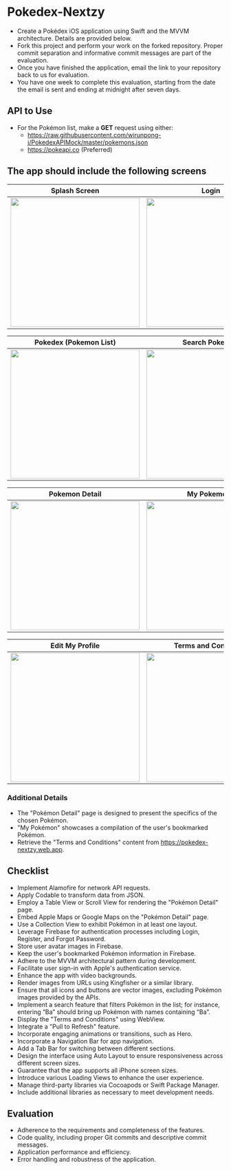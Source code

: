 # Pokedex-Nextzy
- Create a Pokédex iOS application using Swift and the MVVM architecture. Details are provided below.
- Fork this project and perform your work on the forked repository. Proper commit separation and informative commit messages are part of the evaluation.
- Once you have finished the application, email the link to your repository back to us for evaluation.
- You have one week to complete this evaluation, starting from the date the email is sent and ending at midnight after seven days. 

## API to Use

- For the Pokémon list, make a **GET** request using either:
  - https://raw.githubusercontent.com/wirunpong-j/PokedexAPIMock/master/pokemons.json 
  - https://pokeapi.co (Preferred)

## The app should include the following screens

|                        Splash Screen                         |                            Login                             |                           Register                           |
| :----------------------------------------------------------: | :----------------------------------------------------------: | :----------------------------------------------------------: |
| <img src="https://raw.githubusercontent.com/wirunpong-j/Pokedex-Nextzy/master/Resource/splashscreen.gif" width="300"> | <img src="https://github.com/wirunpong-j/Pokedex-Nextzy/blob/master/Resource/login.gif?raw=true" width="300"> | <img src="https://github.com/wirunpong-j/Pokedex-Nextzy/blob/master/Resource/register.gif?raw=true" width="300"> |



|                    Pokedex (Pokemon List)                    |                        Search Pokemon                        |
| :----------------------------------------------------------: | :----------------------------------------------------------: |
| <img src="https://github.com/wirunpong-j/Pokedex-Nextzy/blob/master/Resource/pokedex.gif?raw=true" width="300"> | <img src="https://github.com/wirunpong-j/Pokedex-Nextzy/blob/master/Resource/search.gif?raw=true" width="300"> |



|                        Pokemon Detail                        |                         My Pokemons                          |                          My Profile                          |
| :----------------------------------------------------------: | :----------------------------------------------------------: | :----------------------------------------------------------: |
| <img src="https://github.com/wirunpong-j/Pokedex-Nextzy/blob/master/Resource/pokemon_detail.gif?raw=true" width="300"> | <img src="https://github.com/wirunpong-j/Pokedex-Nextzy/blob/master/Resource/my_pokemon.gif?raw=true" width="300"> | <img src="https://github.com/wirunpong-j/Pokedex-Nextzy/blob/master/Resource/my_profile.gif?raw=true" width="300"> |



|                       Edit My Profile                        |                     Terms and Conditions                     |
| :----------------------------------------------------------: | :----------------------------------------------------------: |
| <img src="https://github.com/wirunpong-j/Pokedex-Nextzy/blob/master/Resource/edit_profile.gif?raw=true" width="300"> | <img src="https://github.com/wirunpong-j/Pokedex-Nextzy/blob/master/Resource/terms.gif?raw=true" width="300"> |



### Additional Details

- The "Pokémon Detail" page is designed to present the specifics of the chosen Pokémon.
- "My Pokémon" showcases a compilation of the user's bookmarked Pokémon.
- Retrieve the "Terms and Conditions" content from https://pokedex-nextzy.web.app.

##  Checklist

- Implement Alamofire for network API requests.
- Apply Codable to transform data from JSON.
- Employ a Table View or Scroll View for rendering the "Pokémon Detail" page.
- Embed Apple Maps or Google Maps on the "Pokémon Detail" page.
- Use a Collection View to exhibit Pokémon in at least one layout.
- Leverage Firebase for authentication processes including Login, Register, and Forgot Password.
- Store user avatar images in Firebase.
- Keep the user's bookmarked Pokémon information in Firebase.
- Adhere to the MVVM architectural pattern during development.
- Facilitate user sign-in with Apple's authentication service.
- Enhance the app with video backgrounds.
- Render images from URLs using Kingfisher or a similar library.
- Ensure that all icons and buttons are vector images, excluding Pokémon images provided by the APIs.
- Implement a search feature that filters Pokémon in the list; for instance, entering “Ba” should bring up Pokémon with names containing “Ba”.
- Display the "Terms and Conditions" using WebView.
- Integrate a "Pull to Refresh" feature.
- Incorporate engaging animations or transitions, such as Hero.
- Incorporate a Navigation Bar for app navigation.
- Add a Tab Bar for switching between different sections.
- Design the interface using Auto Layout to ensure responsiveness across different screen sizes.
- Guarantee that the app supports all iPhone screen sizes.
- Introduce various Loading Views to enhance the user experience.
- Manage third-party libraries via Cocoapods or Swift Package Manager.
- Include additional libraries as necessary to meet development needs.

## Evaluation
- Adherence to the requirements and completeness of the features.
- Code quality, including proper Git commits and descriptive commit messages.
- Application performance and efficiency.
- Error handling and robustness of the application.
